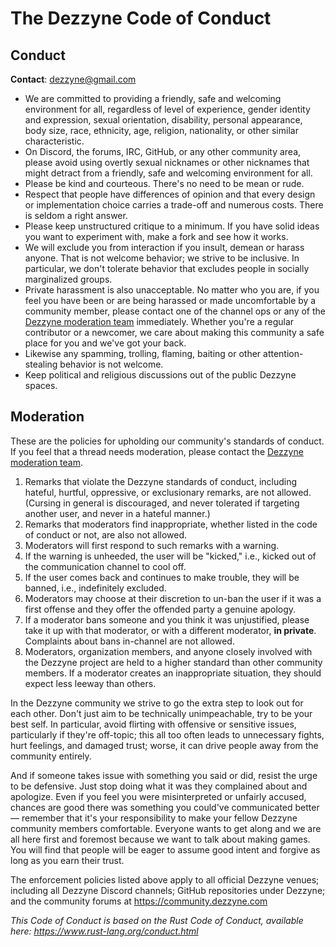 # The Dezzyne Code of Conduct

## Conduct

**Contact**: [dezzyne@gmail.com](mailto:dezzyne@gmail.com)

* We are committed to providing a friendly, safe and welcoming environment for all, regardless of level of experience, gender identity and expression, sexual orientation, disability, personal appearance, body size, race, ethnicity, age, religion, nationality, or other similar characteristic.
* On Discord, the forums, IRC, GitHub, or any other community area, please avoid using overtly sexual nicknames or other nicknames that might detract from a friendly, safe and welcoming environment for all.
* Please be kind and courteous. There's no need to be mean or rude.
* Respect that people have differences of opinion and that every design or implementation choice carries a trade-off and numerous costs. There is seldom a right answer.
* Please keep unstructured critique to a minimum. If you have solid ideas you want to experiment with, make a fork and see how it works.
* We will exclude you from interaction if you insult, demean or harass anyone. That is not welcome behavior; we strive to be inclusive. In particular, we don't tolerate behavior that excludes people in socially marginalized groups.
* Private harassment is also unacceptable. No matter who you are, if you feel you have been or are being harassed or made uncomfortable by a community member, please contact one of the channel ops or any of the [Dezzyne moderation team][mod_team] immediately. Whether you're a regular contributor or a newcomer, we care about making this community a safe place for you and we've got your back.
* Likewise any spamming, trolling, flaming, baiting or other attention-stealing behavior is not welcome.
* Keep political and religious discussions out of the public Dezzyne spaces.

## Moderation

These are the policies for upholding our community's standards of conduct. If you feel that a thread needs moderation, please contact the [Dezzyne moderation team][mod_team].

1. Remarks that violate the Dezzyne standards of conduct, including hateful, hurtful, oppressive, or exclusionary remarks, are not allowed. (Cursing in general is discouraged, and never tolerated if targeting another user, and never in a hateful manner.)
2. Remarks that moderators find inappropriate, whether listed in the code of conduct or not, are also not allowed.
3. Moderators will first respond to such remarks with a warning.
4. If the warning is unheeded, the user will be "kicked," i.e., kicked out of the communication channel to cool off.
5. If the user comes back and continues to make trouble, they will be banned, i.e., indefinitely excluded.
6. Moderators may choose at their discretion to un-ban the user if it was a first offense and they offer the offended party a genuine apology.
7. If a moderator bans someone and you think it was unjustified, please take it up with that moderator, or with a different moderator, **in private**. Complaints about bans in-channel are not allowed.
8. Moderators, organization members, and anyone closely involved with the Dezzyne project are held to a higher standard than other community members. If a moderator creates an inappropriate situation, they should expect less leeway than others.

In the Dezzyne community we strive to go the extra step to look out for each other. Don't just aim to be technically unimpeachable, try to be your best self. In particular, avoid flirting with offensive or sensitive issues, particularly if they're off-topic; this all too often leads to unnecessary fights, hurt feelings, and damaged trust; worse, it can drive people away from the community entirely.

And if someone takes issue with something you said or did, resist the urge to be defensive. Just stop doing what it was they complained about and apologize. Even if you feel you were misinterpreted or unfairly accused, chances are good there was something you could've communicated better — remember that it's your responsibility to make your fellow Dezzyne community members comfortable. Everyone wants to get along and we are all here first and foremost because we want to talk about making games. You will find that people will be eager to assume good intent and forgive as long as you earn their trust.

The enforcement policies listed above apply to all official Dezzyne venues; including all Dezzyne Discord channels; GitHub repositories under Dezzyne; and the community forums at https://community.dezzyne.com

_This Code of Conduct is based on the Rust Code of Conduct, available here: https://www.rust-lang.org/conduct.html_

[mod_team]: https://community.dezzyne.com/t/moderation-team/102

